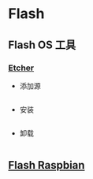 # Flash

## Flash OS 工具
### [Etcher](https://www.balena.io/etcher/)
* 添加源
```bash
```

* 安装
```bash
```

* 卸载
```bash
```

## [Flash Raspbian](raspbian)
